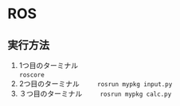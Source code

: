 # ROS
## 実行方法
1. 1つ目のターミナル  
`roscore`
1. 2つ目のターミナル  　　
`rosrun mypkg input.py`
1. ３つ目のターミナル  　　
`rosrun mypkg calc.py`
